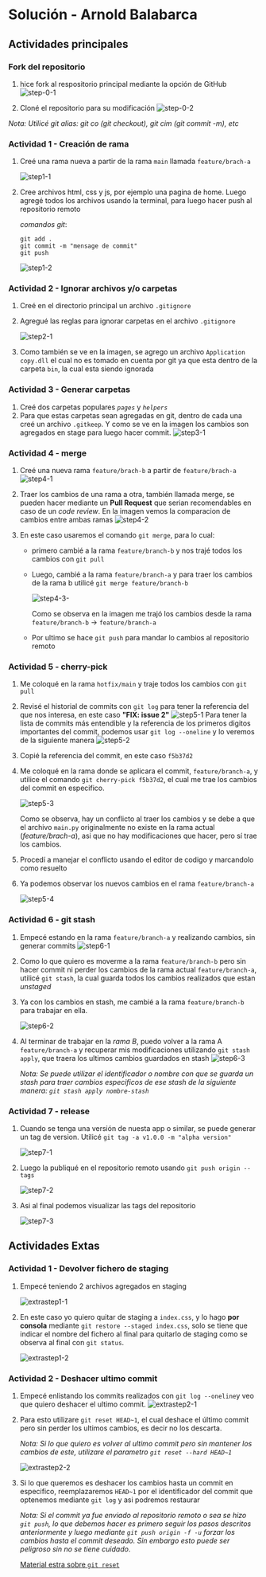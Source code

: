 # Solución - Arnold Balabarca

## Actividades principales

### Fork del repositorio

1. hice fork al respositorio principal mediante la opción de GitHub
   ![step-0-1](./images/step0_fork_repo.png)

2. Cloné el repositorio para su modificación
   ![step-0-2](./images/step0_clone_repo.png)

_Nota: Utilicé git alias: git co (git checkout), git cim (git commit -m), etc_

### Actividad 1 - Creación de rama

1. Creé una rama nueva a partir de la rama `main` llamada `feature/brach-a`

   ![step1-1](./images/step1_co_branch_a.png)

2. Cree archivos html, css y js, por ejemplo una pagina de home. Luego agregé todos los archivos usando la terminal, para luego hacer push al repositorio remoto

   _comandos git_:

   ```
   git add .
   git commit -m "mensage de commit"
   git push
   ```

   ![step1-2](./images/step1_add_files_branch_a.png)

### Actividad 2 - Ignorar archivos y/o carpetas

1. Creé en el directorio principal un archivo `.gitignore`

2. Agregué las reglas para ignorar carpetas en el archivo `.gitignore`

   ![step2-1](./images/step2_gitignore.png)

3. Como también se ve en la imagen, se agrego un archivo `Application copy.dll` el cual no es tomado en cuenta por git ya que esta dentro de la carpeta `bin`, la cual esta siendo ignorada

### Actividad 3 - Generar carpetas

1. Creé dos carpetas populares _`pages`_ y _`helpers`_
2. Para que estas carpetas sean agregadas en git, dentro de cada una creé un archivo `.gitkeep`. Y como se ve en la imagen los cambios son agregados en stage para luego hacer commit.
   ![step3-1](./images/step3_gitkeep.png)

### Actividad 4 - merge

1. Creé una nueva rama `feature/brach-b` a partir de `feature/brach-a`
   ![step4-1](./images/step4_co_branch-b.png)

2. Traer los cambios de una rama a otra, también llamada merge, se pueden hacer mediante un **Pull Request** que serian recomendables en caso de un _code review_. En la imagen vemos la comparacion de cambios entre ambas ramas
   ![step4-2](./images/step4_pr_comparisonpng.png)

3. En este caso usaremos el comando `git merge`, para lo cual:

   - primero cambié a la rama `feature/branch-b` y nos trajé todos los cambios con `git pull`
   - Luego, cambié a la rama `feature/branch-a` y para traer los cambios de la rama b utilicé `git merge feature/branch-b`

     ![step4-3-](./images//step4_merge_branch.png)

     Como se observa en la imagen me trajó los cambios desde la rama `feature/branch-b` -> `feature/branch-a`

   - Por ultimo se hace `git push` para mandar lo cambios al repositorio remoto

### Actividad 5 - cherry-pick

1. Me coloqué en la rama `hotfix/main` y traje todos los cambios con `git pull`

2. Revisé el historial de commits con `git log` para tener la referencia del que nos interesa, en este caso **"FIX: issue 2"**
   ![step5-1](./images/step_5_co_branch.png)
   Para tener la lista de commits más entendible y la referencia de los primeros digitos importantes del commit, podemos usar `git log --oneline` y lo veremos de la siguiente manera
   ![step5-2](./images/step_5_co_branch_v2.png)
3. Copié la referencia del commit, en este caso `f5b37d2`

4. Me coloqué en la rama donde se aplicara el commit, `feature/branch-a`, y utilice el comando `git cherry-pick f5b37d2`, el cual me trae los cambios del commit en especifico.

   ![step5-3](./images/step_5_co_cherrypick_conflicts.png)

   Como se observa, hay un conflicto al traer los cambios y se debe a que el archivo `main.py` originalmente no existe en la rama actual (_feature/brach-a_), asi que no hay modificaciones que hacer, pero sí trae los cambios.

5. Procedí a manejar el conflicto usando el editor de codigo y marcandolo como resuelto

6. Ya podemos observar los nuevos cambios en el rama `feature/branch-a`

   ![step5-4](./images/step_5_co_cherrypick_commit.png)

### Actividad 6 - git stash

1. Empecé estando en la rama `feature/branch-a` y realizando cambios, sin generar commits
   ![step6-1](./images/step_6_changes_bracha.png)

2. Como lo que quiero es moverme a la rama `feature/branch-b` pero sin hacer commit ni perder los cambios de la rama actual `feature/branch-a`, utilicé `git stash`, la cual guarda todos los cambios realizados que estan _unstaged_

3. Ya con los cambios en stash, me cambié a la rama `feature/branch-b` para trabajar en ella.

   ![step6-2](./images/step_6_gitstash.png)

4. Al terminar de trabajar en la _rama B_, puedo volver a la rama A `feature/branch-a` y recuperar mis modificaciones utilizando `git stash apply`, que traera los ultimos cambios guardados en stash
   ![step6-3](./images/step_6_gitstash_apply.png)

   _Nota: Se puede utilizar el identificador o nombre con que se guarda un stash para traer cambios especificos de ese stash de la siguiente manera: `git stash apply nombre-stash`_

### Actividad 7 - release

1. Cuando se tenga una versión de nuesta app o similar, se puede generar un tag de version. Utilicé `git tag -a v1.0.0 -m "alpha version"`

   ![step7-1](./images/step_7_gittag_local.png)

2. Luego la publiqué en el repositorio remoto usando `git push origin --tags`

   ![step7-2](./images/step_7_gittag_push.png)

3. Asi al final podemos visualizar las tags del repositorio

   ![step7-3](./images/step_7_gittag_releases.png)

## Actividades Extas

### Actividad 1 - Devolver fichero de staging

1. Empecé teniendo 2 archivos agregados en staging

   ![extrastep1-1](./images/extrastep_1_files_added.png)

2. En este caso yo quiero quitar de staging a `index.css`, y lo hago **por consola** mediante `git restore --staged index.css`, solo se tiene que indicar el nombre del fichero al final para quitarlo de staging como se observa al final con `git status`.

   ![extrastep1-2](./images/extrastep_1_files_restore.png)

### Actividad 2 - Deshacer ultimo commit

1. Empecé enlistando los commits realizados con `git log --oneline`y veo que quiero deshacer el ultimo commit.
   ![extrastep2-1](./images/extrastep_2_commit_local.png)

2. Para esto utilizare `git reset HEAD~1`, el cual deshace el último commit pero sin perder los ultimos cambios, es decir no los descarta.

   _Nota: Si lo que quiero es volver al ultimo commit pero sin mantener los cambios de este, utilizare el parametro `git reset --hard HEAD~1`_

   ![extrastep2-2](./images/extrastep_2_commit_reset.png)

3. Si lo que queremos es deshacer los cambios hasta un commit en especifico, reemplazaremos `HEAD~1` por el identificador del commit que optenemos mediante `git log` y asi podremos restaurar

   _Nota: Si el commit ya fue enviado al repositorio remoto o sea se hizo `git push`, lo que debemos hacer es primero seguir los pasos descritos anteriormente y luego mediante `git push origin -f -u` forzar los cambios hasta el commit deseado. Sin embargo esto puede ser peligroso sin no se tiene cuidado_.

   [Material estra sobre `git reset`]('https://www.git-tower.com/learn/git/faq/undo-last-commit')
